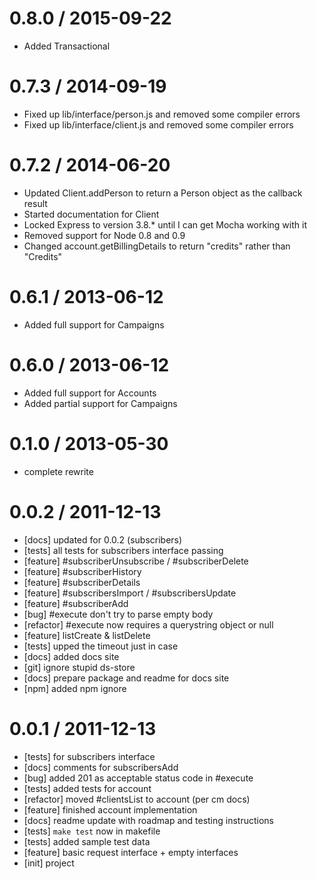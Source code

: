 0.8.0 / 2015-09-22
==================

  * Added Transactional

0.7.3 / 2014-09-19
==================

  * Fixed up lib/interface/person.js and removed some compiler errors
  * Fixed up lib/interface/client.js and removed some compiler errors

0.7.2 / 2014-06-20
==================

  * Updated Client.addPerson to return a Person object as the callback result
  * Started documentation for Client
  * Locked Express to version 3.8.* until I can get Mocha working with it
  * Removed support for Node 0.8 and 0.9
  * Changed account.getBillingDetails to return "credits" rather than "Credits"

0.6.1 / 2013-06-12
==================

  * Added full support for Campaigns

0.6.0 / 2013-06-12
==================

  * Added full support for Accounts
  * Added partial support for Campaigns

0.1.0 / 2013-05-30
==================

  * complete rewrite

0.0.2 / 2011-12-13
==================

  * [docs] updated for 0.0.2 (subscribers)
  * [tests] all tests for subscribers interface passing
  * [feature] #subscriberUnsubscribe / #subscriberDelete
  * [feature] #subscriberHistory
  * [feature] #subscriberDetails
  * [feature] #subscribersImport / #subscribersUpdate
  * [feature] #subscriberAdd
  * [bug] #execute don't try to parse empty body
  * [refactor] #execute now requires a querystring object or null
  * [feature] listCreate & listDelete
  * [tests] upped the timeout just in case
  * [docs] added docs site
  * [git] ignore stupid ds-store
  * [docs] prepare package and readme for docs site
  * [npm] added npm ignore

0.0.1 / 2011-12-13
==================

  * [tests] for subscribers interface
  * [docs] comments for subscribersAdd
  * [bug] added 201 as acceptable status code in #execute
  * [tests] added tests for account
  * [refactor] moved #clientsList to account (per cm docs)
  * [feature] finished account implementation
  * [docs] readme update with roadmap and testing instructions
  * [tests] `make test` now in makefile
  * [tests] added sample test data
  * [feature] basic request interface + empty interfaces
  * [init] project
